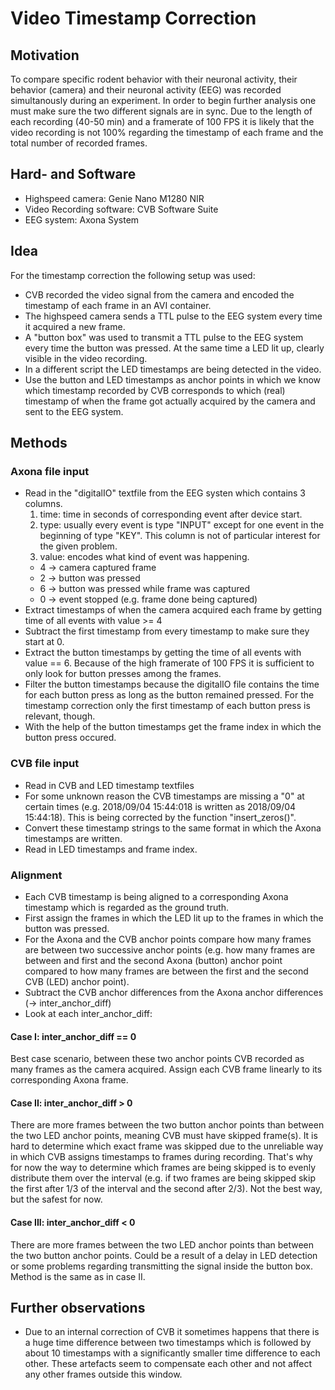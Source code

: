 # Video Timestamp Correction

## Motivation
To compare specific rodent behavior with their neuronal activity, their behavior (camera) and their neuronal activity (EEG) was recorded simultanously during an experiment. 
In order to begin further analysis one must make sure the two different signals are in sync. Due to the length of each recording (40-50 min) and a framerate of 100 FPS it is likely that the video recording is not 100% regarding the timestamp of each frame and the total number of recorded frames.

## Hard- and Software
- Highspeed camera: Genie Nano M1280 NIR
- Video Recording software: CVB Software Suite
- EEG system: Axona System

## Idea 
For the timestamp correction the following setup was used:

- CVB recorded the video signal from the camera and encoded the timestamp of each frame in an AVI container. 
- The highspeed camera sends a TTL pulse to the EEG system every time it acquired a new frame.
- A "button box" was used to transmit a TTL pulse to the EEG system every time the button was pressed. At the same time a LED lit up, clearly visible in the video recording.
- In a different script the LED timestamps are being detected in the video.
- Use the button and LED timestamps as anchor points in which we know which timestamp recorded by CVB corresponds to which (real) timestamp of when the frame got actually acquired by the camera and sent to the EEG system.

## Methods

### Axona file input
- Read in the "digitalIO" textfile from the EEG systen which contains 3 columns.
  1. time: time in seconds of corresponding event after device start.
  2. type: usually every event is type "INPUT" except for one event in the beginning of type "KEY". This column is not of particular interest for the given problem.
  3. value: encodes what kind of event was happening.
    - 4 -> camera captured frame
    - 2 -> button was pressed
    - 6 -> button was pressed while frame was captured
    - 0 -> event stopped (e.g. frame done being captured)
- Extract timestamps of when the camera acquired each frame by getting time of all events with value >= 4
- Subtract the first timestamp from every timestamp to make sure they start at 0.
- Extract the button timestamps by getting the time of all events with value == 6. Because of the high framerate of 100 FPS it is sufficient to only look for button presses among the frames.
- Filter the button timestamps because the digitalIO file contains the time for each button press as long as the button remained pressed. For the timestamp correction only the first timestamp of each button press is relevant, though.
- With the help of the button timestamps get the frame index in which the button press occured.

### CVB file input
- Read in CVB and LED timestamp textfiles
- For some unknown reason the CVB timestamps are missing a "0" at certain times (e.g. 2018/09/04 15:44:018 is written as 2018/09/04 15:44:18). This is being corrected by the function "insert_zeros()".
- Convert these timestamp strings to the same format in which the Axona timestamps are written. 
- Read in LED timestamps and frame index.

### Alignment 
- Each CVB timestamp is being aligned to a corresponding Axona timestamp which is regarded as the ground truth. 
- First assign the frames in which the LED lit up to the frames in which the button was pressed. 
- For the Axona and the CVB anchor points compare how many frames are between two successive anchor points (e.g. how many frames are between and first and the second Axona (button) anchor point compared to how many frames are between the first and the second CVB (LED) anchor point).
- Subtract the CVB anchor differences from the Axona anchor differences (-> inter_anchor_diff)
- Look at each inter_anchor_diff:

#### Case I: inter_anchor_diff == 0
Best case scenario, between these two anchor points CVB recorded as many frames as the camera acquired. Assign each CVB frame linearly to its corresponding Axona frame.

#### Case II: inter_anchor_diff > 0
There are more frames between the two button anchor points than between the two LED anchor points, meaning CVB must have skipped frame(s). It is hard to determine which exact frame was skipped due to the unreliable way in which CVB assigns timestamps to frames during recording. That's why for now the way to determine which frames are being skipped is to evenly distribute them over the interval (e.g. if two frames are being skipped skip the first after 1/3 of the interval and the second after 2/3). Not the best way, but the safest for now.

#### Case III: inter_anchor_diff < 0
There are more frames between the two LED anchor points than between the two button anchor points. Could be a result of a delay in LED detection or some problems regarding transmitting the signal inside the button box. Method is the same as in case II.

## Further observations
- Due to an internal correction of CVB it sometimes happens that there is a huge time difference between two timestamps which is followed by about 10 timestamps with a significantly smaller time difference to each other. These artefacts seem to compensate each other and not affect any other frames outside this window.
